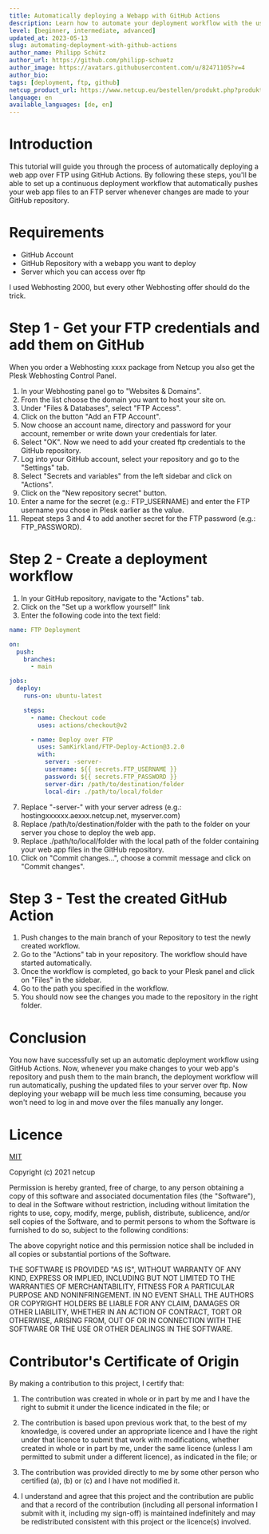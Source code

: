 ```yaml
---
title: Automatically deploying a Webapp with GitHub Actions
description: Learn how to automate your deployment workflow with the use of GitHub Actions.
level: [beginner, intermediate, advanced]
updated_at: 2023-05-13
slug: automating-deployment-with-github-actions
author_name: Philipp Schütz
author_url: https://github.com/philipp-schuetz
author_image: https://avatars.githubusercontent.com/u/82471105?v=4
author_bio:
tags: [deployment, ftp, github] 
netcup_product_url: https://www.netcup.eu/bestellen/produkt.php?produkt=2224
language: en
available_languages: [de, en]
---
```


# Introduction
This tutorial will guide you through the process of automatically deploying a web app over FTP using GitHub Actions. By following these steps, you'll be able to set up a continuous deployment workflow that automatically pushes your web app files to an FTP server whenever changes are made to your GitHub repository.

# Requirements
* GitHub Account
* GitHub Repository with a webapp you want to deploy
* Server which you can access over ftp

I used Webhosting 2000, but every other Webhosting offer should do the trick.

# Step 1 - Get your FTP credentials and add them on GitHub
When you order a Webhosting xxxx package from Netcup you also get the Plesk Webhosting Control Panel.
   1. In your Webhosting panel go to "Websites & Domains".
   2. From the list choose the domain you want to host your site on.
   3. Under "Files & Databases", select "FTP Access".
   4. Click on the button "Add an FTP Account".
   5. Now choose an account name, directory and password for your account, remember or write down your credentials for later.
   6. Select "OK".
Now we need to add your created ftp credentials to the GitHub repository.
   1. Log into your GitHub account, select your repository and go to the "Settings" tab.
   2. Select "Secrets and variables" from the left sidebar and click on "Actions".
   3. Click on the "New repository secret" button.
   4. Enter a name for the secret (e.g.: FTP_USERNAME) and enter the FTP username you chose in Plesk earlier as the value.
   5. Repeat steps 3 and 4 to add another secret for the FTP password (e.g.: FTP_PASSWORD).

# Step 2 - Create a deployment workflow
1. In your GitHub repository, navigate to the "Actions" tab.
2. Click on the "Set up a workflow yourself" link
3. Enter the following code into the text field:
```yaml
name: FTP Deployment

on:
  push:
    branches:
      - main

jobs:
  deploy:
    runs-on: ubuntu-latest

    steps:
      - name: Checkout code
        uses: actions/checkout@v2

      - name: Deploy over FTP
        uses: SamKirkland/FTP-Deploy-Action@3.2.0
        with:
          server: -server-
          username: ${{ secrets.FTP_USERNAME }}
          password: ${{ secrets.FTP_PASSWORD }}
          server-dir: /path/to/destination/folder
          local-dir: ./path/to/local/folder
```
7. Replace "-server-" with your server adress (e.g.: hostingxxxxxx.aexxx.netcup.net, myserver.com)
5. Replace /path/to/destination/folder with the path to the folder on your server you chose to deploy the web app.
6. Replace ./path/to/local/folder with the local path of the folder containing your web app files in the GitHub repository.
8. Click on "Commit changes...", choose a commit message and click on "Commit changes".

# Step 3 - Test the created GitHub Action
1. Push changes to the main branch of your Repository to test the newly created workflow.
2. Go to the "Actions" tab in your repository. The workflow should have started automatically.
3. Once the workflow is completed, go back to your Plesk panel and click on "Files" in the sidebar.
4. Go to the path you specified in the workflow.
5. You should now see the changes you made to the repository in the right folder.

# Conclusion
You now have successfully set up an automatic deployment workflow using GitHub Actions. Now, whenever you make changes to your web app's repository and push them to the main branch, the deployment workflow will run automatically, pushing the updated files to your server over ftp. Now deploying your webapp will be much less time consuming, because you won't need to log in and move over the files manually any longer.

# Licence

[MIT](https://github.com/netcup-community/community-tutorials/blob/main/LICENSE)

Copyright (c) 2021 netcup

Permission is hereby granted, free of charge, to any person obtaining a copy of this software and associated documentation files (the "Software"), to deal in the Software without restriction, including without limitation the rights to use, copy, modify, merge, publish, distribute, sublicence, and/or sell copies of the Software, and to permit persons to whom the Software is furnished to do so, subject to the following conditions:

The above copyright notice and this permission notice shall be included in all copies or substantial portions of the Software.

THE SOFTWARE IS PROVIDED "AS IS", WITHOUT WARRANTY OF ANY KIND, EXPRESS OR IMPLIED, INCLUDING BUT NOT LIMITED TO THE WARRANTIES OF MERCHANTABILITY, FITNESS FOR A PARTICULAR PURPOSE AND NONINFRINGEMENT. IN NO EVENT SHALL THE AUTHORS OR COPYRIGHT HOLDERS BE LIABLE FOR ANY CLAIM, DAMAGES OR OTHER LIABILITY, WHETHER IN AN ACTION OF CONTRACT, TORT OR OTHERWISE, ARISING FROM, OUT OF OR IN CONNECTION WITH THE SOFTWARE OR THE USE OR OTHER DEALINGS IN THE SOFTWARE.

# Contributor's Certificate of Origin
By making a contribution to this project, I certify that:

 1) The contribution was created in whole or in part by me and I have the right to submit it under the licence indicated in the file; or

 2) The contribution is based upon previous work that, to the best of my knowledge, is covered under an appropriate licence and I have the right under that licence to submit that work with modifications, whether created in whole or in part by me, under the same licence (unless I am permitted to submit under a different licence), as indicated in the file; or

 3) The contribution was provided directly to me by some other person who certified (a), (b) or (c) and I have not modified it.

 4) I understand and agree that this project and the contribution are public and that a record of the contribution (including all personal information I submit with it, including my sign-off) is maintained indefinitely and may be redistributed consistent with this project or the licence(s) involved.
